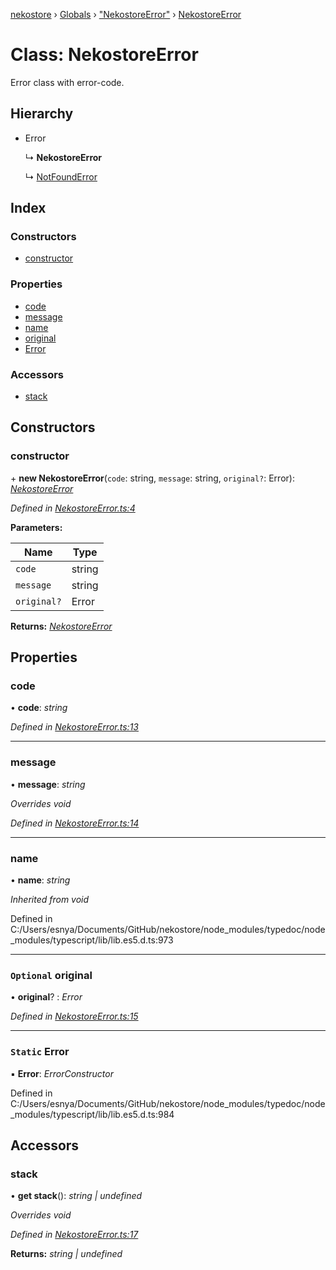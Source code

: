 [nekostore](../README.md) › [Globals](../globals.md) › ["NekostoreError"](../modules/_nekostoreerror_.md) › [NekostoreError](_nekostoreerror_.nekostoreerror.md)

# Class: NekostoreError

Error class with error-code.

## Hierarchy

* Error

  ↳ **NekostoreError**

  ↳ [NotFoundError](_notfounderror_.notfounderror.md)

## Index

### Constructors

* [constructor](_nekostoreerror_.nekostoreerror.md#constructor)

### Properties

* [code](_nekostoreerror_.nekostoreerror.md#code)
* [message](_nekostoreerror_.nekostoreerror.md#message)
* [name](_nekostoreerror_.nekostoreerror.md#name)
* [original](_nekostoreerror_.nekostoreerror.md#optional-original)
* [Error](_nekostoreerror_.nekostoreerror.md#static-error)

### Accessors

* [stack](_nekostoreerror_.nekostoreerror.md#stack)

## Constructors

###  constructor

\+ **new NekostoreError**(`code`: string, `message`: string, `original?`: Error): *[NekostoreError](_nekostoreerror_.nekostoreerror.md)*

*Defined in [NekostoreError.ts:4](https://github.com/esnya/nekostore/blob/master/src/NekostoreError.ts#L4)*

**Parameters:**

Name | Type |
------ | ------ |
`code` | string |
`message` | string |
`original?` | Error |

**Returns:** *[NekostoreError](_nekostoreerror_.nekostoreerror.md)*

## Properties

###  code

• **code**: *string*

*Defined in [NekostoreError.ts:13](https://github.com/esnya/nekostore/blob/master/src/NekostoreError.ts#L13)*

___

###  message

• **message**: *string*

*Overrides void*

*Defined in [NekostoreError.ts:14](https://github.com/esnya/nekostore/blob/master/src/NekostoreError.ts#L14)*

___

###  name

• **name**: *string*

*Inherited from void*

Defined in C:/Users/esnya/Documents/GitHub/nekostore/node_modules/typedoc/node_modules/typescript/lib/lib.es5.d.ts:973

___

### `Optional` original

• **original**? : *Error*

*Defined in [NekostoreError.ts:15](https://github.com/esnya/nekostore/blob/master/src/NekostoreError.ts#L15)*

___

### `Static` Error

▪ **Error**: *ErrorConstructor*

Defined in C:/Users/esnya/Documents/GitHub/nekostore/node_modules/typedoc/node_modules/typescript/lib/lib.es5.d.ts:984

## Accessors

###  stack

• **get stack**(): *string | undefined*

*Overrides void*

*Defined in [NekostoreError.ts:17](https://github.com/esnya/nekostore/blob/master/src/NekostoreError.ts#L17)*

**Returns:** *string | undefined*
